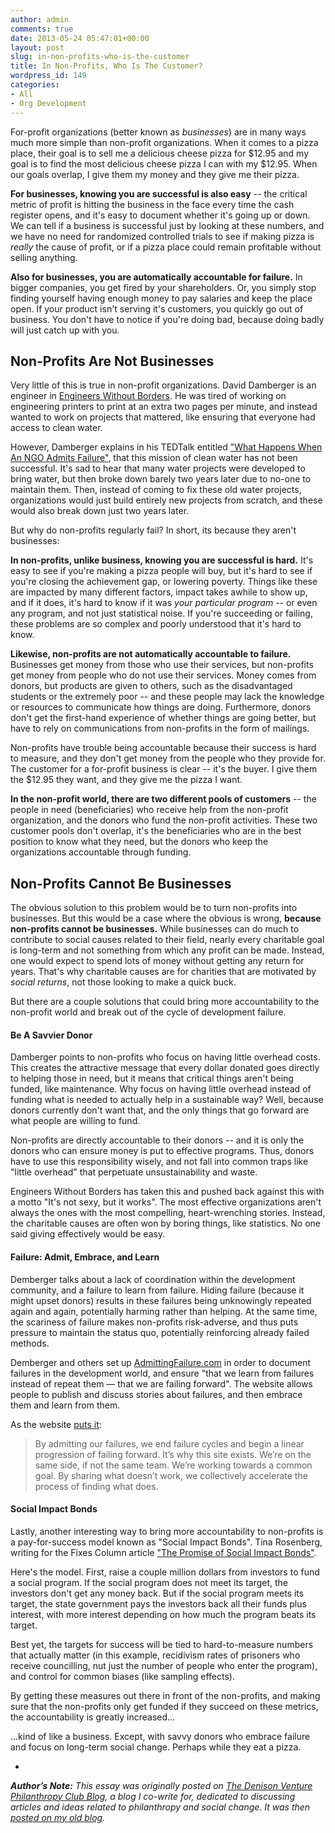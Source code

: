 ```yaml
---
author: admin
comments: true
date: 2013-05-24 05:47:01+00:00
layout: post
slug: in-non-profits-who-is-the-customer
title: In Non-Profits, Who Is The Customer?
wordpress_id: 149
categories:
- All
- Org Development
---
```


For-profit organizations (better known as _businesses_) are in many ways much more simple than non-profit organizations.  When it comes to a pizza place, their goal is to sell me a delicious cheese pizza for $12.95 and my goal is to find the most delicious cheese pizza I can with my $12.95.  When our goals overlap, I give them my money and they give me their pizza.

**For businesses, knowing you are successful is also easy** -- the critical metric of profit is hitting the business in the face every time the cash register opens, and it's easy to document whether it's going up or down.  We can tell if a business is successful just by looking at these numbers, and we have no need for randomized controlled trials to see if making pizza is _really_ the cause of profit, or if a pizza place could remain profitable without selling anything.

**Also for businesses, you are automatically accountable for failure.**  In bigger companies, you get fired by your shareholders.  Or, you simply stop finding yourself having enough money to pay salaries and keep the place open.  If your product isn't serving it's customers, you quickly go out of business.  You don't have to notice if you're doing bad, because doing badly will just catch up with you.<!-- more -->






## Non-Profits Are Not Businesses


Very little of this is true in non-profit organizations.  David Damberger is an engineer in [Engineers Without Borders](http://www.ewb-usa.org/).  He was tired of working on engineering printers to print at an extra two pages per minute, and instead wanted to work on projects that mattered, like ensuring that everyone had access to clean water.

However, Damberger explains in his TEDTalk entitled ["What Happens When An NGO Admits Failure"](http://www.ted.com/talks/david_damberger_what_happens_when_an_ngo_admits_failure.html), that this mission of clean water has not been successful.  It's sad to hear that many water projects were developed to bring water, but then broke down barely two years later due to no-one to maintain them.  Then, instead of coming to fix these old water projects, organizations would just build entirely new projects from scratch, and these would also break down just two years later.



But why do non-profits regularly fail?  In short, its because they aren't businesses:

**In non-profits, unlike business, knowing you are successful is hard.** It's easy to see if you're making a pizza people will buy, but it's hard to see if you're closing the achievement gap, or lowering poverty.  Things like these are impacted by many different factors, impact takes awhile to show up, and if it does, it's hard to know if it was _your particular program_ -- or even any program, and not just statistical noise.  If you're succeeding or failing, these problems are so complex and poorly understood that it's hard to know.

**Likewise, non-profits are not automatically accountable to failure.** Businesses get money from those who use their services, but non-profits get money from people who do not use their services.  Money comes from donors, but products are given to others, such as the disadvantaged students or the extremely poor -- and these people may lack the knowledge or resources to communicate how things are doing.  Furthermore, donors don't get the first-hand experience of whether things are going better, but have to rely on communications from non-profits in the form of mailings.



Non-profits have trouble being accountable because their success is hard to measure, and they don't get money from the people who they provide for.  The customer for a for-profit business is clear -- it's the buyer.  I give them the $12.95 they want, and they give me the pizza I want.

**In the non-profit world, there are two different pools of customers** -- the people in need (beneficiaries) who receive help from the non-profit organization, and the donors who fund the non-profit activities.  These two customer pools don't overlap, it's the beneficiaries who are in the best position to know what they need, but the donors who keep the organizations accountable through funding.






## Non-Profits Cannot Be Businesses


The obvious solution to this problem would be to turn non-profits into businesses.  But this would be a case where the obvious is wrong, **because non-profits cannot be businesses.**  While businesses can do much to contribute to social causes related to their field, nearly every charitable goal is long-term and not something from which any profit can be made.  Instead, one would expect to spend lots of money without getting any return for years.  That's why charitable causes are for charities that are motivated by _social returns_, not those looking to make a quick buck.

But there are a couple solutions that could bring more accountability to the non-profit world and break out of the cycle of development failure.





#### Be A Savvier Donor


Damberger points to non-profits who focus on having little overhead costs.  This creates the attractive message that every dollar  donated goes directly to helping those in need, but it means that critical things aren't being funded, like maintenance.  Why focus on having little overhead instead of funding what is needed to actually help in a sustainable way?  Well, because donors currently don't want that, and the only things that go forward are what people are willing to fund.

Non-profits are directly accountable to their donors -- and it is only the donors who can ensure money is put to effective programs.  Thus, donors have to use this responsibility wisely, and not fall into common traps like "little overhead" that perpetuate unsustainability and waste.

Engineers Without Borders has taken this and pushed back against this with a motto "It's not sexy, but it works".  The most effective organizations aren't always the ones with the most compelling, heart-wrenching stories.  Instead, the charitable causes are often won by boring things, like statistics.  No one said giving effectively would be easy.





#### Failure: Admit, Embrace, and Learn


Demberger talks about a lack of coordination within the development community, and a failure to learn from failure.  Hiding failure (because it might upset donors) results in these failures being unknowingly repeated again and again, potentially harming rather than helping.  At the same time, the scariness of failure makes non-profits risk-adverse, and thus puts pressure to maintain the status quo, potentially reinforcing already failed methods.

Demberger and others set up [AdmittingFailure.com](http://www.admittingfailure.com) in order to document failures in the development world, and ensure "that we learn from failures instead of repeat them — that we are failing forward".  The website allows people to publish and discuss stories about failures, and then embrace them and learn from them.

As the website [puts it](http://www.admittingfailure.com/about/why/):



> By admitting our failures, we end failure cycles and begin a linear progression of failing forward. It’s why this site exists. We’re on the same side, if not the same team. We’re working towards a common goal. By sharing what doesn’t work, we collectively accelerate the process of finding what does.







#### Social Impact Bonds


Lastly, another interesting way to bring more accountability to non-profits is a pay-for-success model known as "Social Impact Bonds".  Tina Rosenberg, writing for the Fixes Column article ["The Promise of Social Impact Bonds"](http://opinionator.blogs.nytimes.com/2012/06/20/the-promise-of-social-impact-bonds/?nl=opinion&emc=edit_ty_20120620).

Here's the model.  First, raise a couple million dollars from investors to fund a social program.  If the social program does not meet its target, the investors don't get any money back.  But if the social program meets its target, the state government pays the investors back all their funds plus interest, with more interest depending on how much the program beats its target.

Best yet, the targets for success will be tied to hard-to-measure numbers that actually matter (in this example, recidivism rates of prisoners who receive councilling, nut just the number of people who enter the program), and control for common biases (like sampling effects).

By getting these measures out there in front of the non-profits, and making sure that the non-profits only get funded if they succeed on these metrics, the accountability is greatly increased...

...kind of like a business.  Except, with savvy donors who embrace failure and focus on long-term social change.  Perhaps while they eat a pizza.

-

_**Author’s Note:** This essay was originally posted on [The Denison Venture Philanthropy Club Blog](http://denisonvpc.wordpress.com/), a blog I co-write for, dedicated to discussing articles and ideas related to philanthropy and social change.  It was then [posted on my old blog](http://www.greatplay.net/essays/in-non-profits-who-is-the-customer)._
